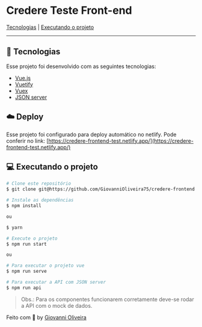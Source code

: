 # Credere Teste Front-end

[Tecnologias](#hammer-tecnologias) | 
[Executando o projeto](#computer-executando-o-projeto)

---

## :hammer: Tecnologias

Esse projeto foi desenvolvido com as seguintes tecnologias:

- [Vue.js](https://vuejs.org/)
- [Vuetify](https://vuetifyjs.com/)
- [Vuex](https://vuex.vuejs.org/)
- [JSON server](https://github.com/typicode/json-server)


## :cloud: Deploy

Esse projeto foi configurado para deploy automático no netlify.
Pode conferir no link:
[https://credere-frontend-test.netlify.app/](https://credere-frontend-test.netlify.app/)


## :computer: Executando o projeto

```bash
# Clone este repositório
$ git clone git@https://github.com/GiovanniOliveira75/credere-frontend.git
```

```bash
# Instale as dependências
$ npm install

ou

$ yarn
```

```bash
# Execute o projeto
$ npm run start

ou

# Para executar o projeto vue
$ npm run serve

# Para executar a API com JSON server
$ npm run api
```

> Obs.: Para os componentes funcionarem corretamente deve-se rodar a API com o mock de dados.

Feito com :yellow_heart: by [Giovanni Oliveira]()
